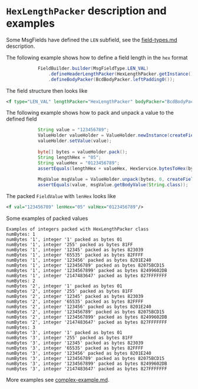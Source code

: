 # `HexLengthPacker` description and examples

Some MsgFields have defined the `LEN` subfield, see the [field-types.md](../field-types.md) description.

The following example shows how to define a field length in the `hex` format
```Java
            FieldBuilder.builder(MsgFieldType.LEN_VAL)
                .defineHeaderLengthPacker(HexLengthPacker.getInstance())
                .defineBodyPacker(BcdBodyPacker.leftPadding0());
```

The field structure then looks like
```XML
<f type="LEN_VAL" lengthPacker="HexLengthPacker" bodyPacker="BcdBodyPacker"/>
```

The following example shows how to pack and unpack a value to the defined field
```Java
            String value = "123456789";
            ValueHolder valueHolder = ValueHolder.newInstance(createField().getCurrentField());
            valueHolder.setValue(value);
    
            byte[] bytes = valueHolder.pack();
            String lengthHex = "05";
            String valueHex = "0123456789";
            assertEquals(lengthHex + valueHex, HexService.bytesToHex(bytes));
    
            MsgValue msgValue = ValueHolder.unpack(bytes, 0, createField().getCurrentField());
            assertEquals(value, msgValue.getBodyValue(String.class));
```

The packed `FieldValue` with `lenHex` looks like
```XML
<f val="123456789" lenHex="05" valHex="0123456789"/>
```

Some examples of packed values
```
Examples of integers packed with HexLengthPacker class
numBytes: 1
numBytes '1', integer '1' packed as bytes 01
numBytes '1', integer '255' packed as bytes 81FF
numBytes '1', integer '12345' packed as bytes 823039
numBytes '1', integer '65535' packed as bytes 82FFFF
numBytes '1', integer '123456' packed as bytes 8201E240
numBytes '1', integer '123456789' packed as bytes 82075BCD15
numBytes '1', integer '1234567899' packed as bytes 82499602DB
numBytes '1', integer '2147483647' packed as bytes 827FFFFFFF
numBytes: 2
numBytes '2', integer '1' packed as bytes 01
numBytes '2', integer '255' packed as bytes 81FF
numBytes '2', integer '12345' packed as bytes 823039
numBytes '2', integer '65535' packed as bytes 82FFFF
numBytes '2', integer '123456' packed as bytes 8201E240
numBytes '2', integer '123456789' packed as bytes 82075BCD15
numBytes '2', integer '1234567899' packed as bytes 82499602DB
numBytes '2', integer '2147483647' packed as bytes 827FFFFFFF
numBytes: 3
numBytes '3', integer '1' packed as bytes 01
numBytes '3', integer '255' packed as bytes 81FF
numBytes '3', integer '12345' packed as bytes 823039
numBytes '3', integer '65535' packed as bytes 82FFFF
numBytes '3', integer '123456' packed as bytes 8201E240
numBytes '3', integer '123456789' packed as bytes 82075BCD15
numBytes '3', integer '1234567899' packed as bytes 82499602DB
numBytes '3', integer '2147483647' packed as bytes 827FFFFFFF
```

More examples see [complex-example.md](../complex-example.md).
